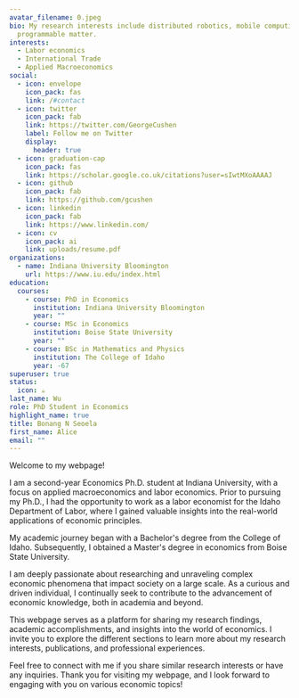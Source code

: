 ```yaml
---
avatar_filename: 0.jpeg
bio: My research interests include distributed robotics, mobile computing and
  programmable matter.
interests:
  - Labor economics
  - International Trade
  - Applied Macroeconomics
social:
  - icon: envelope
    icon_pack: fas
    link: /#contact
  - icon: twitter
    icon_pack: fab
    link: https://twitter.com/GeorgeCushen
    label: Follow me on Twitter
    display:
      header: true
  - icon: graduation-cap
    icon_pack: fas
    link: https://scholar.google.co.uk/citations?user=sIwtMXoAAAAJ
  - icon: github
    icon_pack: fab
    link: https://github.com/gcushen
  - icon: linkedin
    icon_pack: fab
    link: https://www.linkedin.com/
  - icon: cv
    icon_pack: ai
    link: uploads/resume.pdf
organizations:
  - name: Indiana University Bloomington
    url: https://www.iu.edu/index.html
education:
  courses:
    - course: PhD in Economics
      institution: Indiana University Bloomington
      year: ""
    - course: MSc in Economics
      institution: Boise State University
      year: ""
    - course: BSc in Mathematics and Physics
      institution: The College of Idaho
      year: -67
superuser: true
status:
  icon: ☕️
last_name: Wu
role: PhD Student in Economics
highlight_name: true
title: Bonang N Seoela
first_name: Alice
email: ""
---
```

Welcome to my webpage!

I am a second-year Economics Ph.D. student at Indiana University, with a focus on applied macroeconomics and labor economics. Prior to pursuing my Ph.D., I had the opportunity to work as a labor economist for the Idaho Department of Labor, where I gained valuable insights into the real-world applications of economic principles.

My academic journey began with a Bachelor's degree from the College of Idaho. Subsequently, I obtained a Master's degree in economics from Boise State University.

I am deeply passionate about researching and unraveling complex economic phenomena that impact society on a large scale. As a curious and driven individual, I continually seek to contribute to the advancement of economic knowledge, both in academia and beyond.

This webpage serves as a platform for sharing my research findings, academic accomplishments, and insights into the world of economics. I invite you to explore the different sections to learn more about my research interests, publications, and professional experiences.

Feel free to connect with me if you share similar research interests or have any inquiries. Thank you for visiting my webpage, and I look forward to engaging with you on various economic topics!